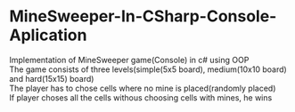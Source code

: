 # MineSweeper-In-CSharp-Console-Aplication  
Implementation of MineSweeper game(Console) in c# using OOP  
The game consists of three levels(simple(5x5 board), medium(10x10 board) and hard(15x15) board)  
The player has to chose cells where no mine is placed(randomly placed)    
If player choses all the cells withous choosing cells with mines, he wins  
